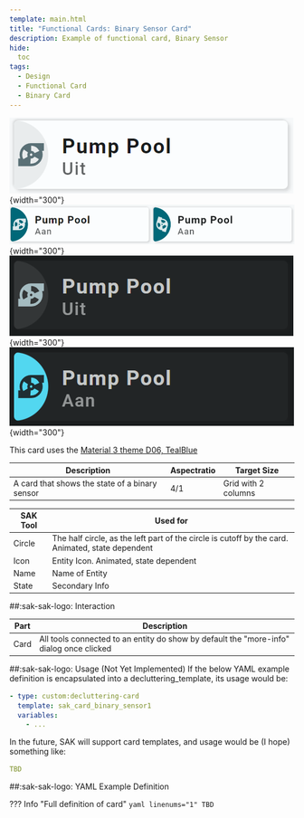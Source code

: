 ```yaml
---
template: main.html
title: "Functional Cards: Binary Sensor Card"
description: Example of functional card, Binary Sensor
hide:
  toc
tags:
  - Design
  - Functional Card
  - Binary Card
---
```

<!-- GT/GL -->

![Swiss Army Knife Functional Card Binary Sensor1 D06 Light Off](../assets/screenshots/sak-functional-card-12-binary-sensor1-theme-d06-light-off.png){width="300"}
![Swiss Army Knife Functional Card Binary Sensor1 D06 Light On](../assets/screenshots/sak-functional-card-12-binary-sensor1-theme-d06-light-on.png){width="300"}
<br>![Swiss Army Knife Functional Card Binary Sensor1 D06 Dark Off](../assets/screenshots/sak-functional-card-12-binary-sensor1-theme-d06-dark-off.png){width="300"}
![Swiss Army Knife Functional Card Binary Sensor1 D06 Dark On](../assets/screenshots/sak-functional-card-12-binary-sensor1-theme-d06-dark-on.png){width="300"}

This card uses the [Material 3 theme D06, TealBlue][ham3-d06-url]

| Description| Aspectratio| Target Size |
|-|-|-|
| A card that shows the state of a binary sensor| 4/1 | Grid with 2 columns |

| SAK Tool| Used for |
|-|-|
| Circle | The half circle, as the left part of the circle is cutoff by the card. Animated, state dependent|
| Icon | Entity Icon. Animated, state dependent|
| Name | Name of Entity|
| State | Secondary Info|

##:sak-sak-logo: Interaction

| Part | Description|
|-|-|
| Card | All tools connected to an entity do show by default the "more-info" dialog once clicked |

##:sak-sak-logo: Usage (Not Yet Implemented)
If the below YAML example definition is encapsulated into a decluttering_template, its usage would be:

```yaml linenums="1"
- type: custom:decluttering-card
  template: sak_card_binary_sensor1
  variables:
    - ...
```

In the future, SAK will support card templates, and usage would be (I hope) something like:


```yaml linenums="1"
TBD
```

##:sak-sak-logo: YAML Example Definition

??? Info "Full definition of card"
    ```yaml linenums="1"
        TBD
    ```
<!-- Image references -->

<!--- Internal References... --->
[Swiss Army Knife Tutorial 02]: ../tutorials/10-step-tutorial-02-intro.md

<!--- External References... --->
[ham3-d06-url]: https://material3-themes-manual.amoebelabs.com/examples/material3-example-theme-d06-tealblue/
